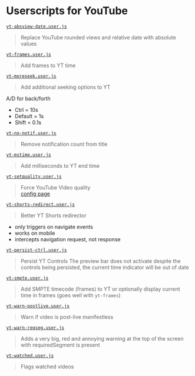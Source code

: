 # Userscripts for YouTube

[`yt-absview-date.user.js`](https://uscript.mchang.xyz/yt/yt-absview-date.user.js)
> Replace YouTube rounded views and relative date with absolute values

[`yt-frames.user.js`](https://uscript.mchang.xyz/yt/yt-frames.user.js)
> Add frames to YT time

[`yt-moreseek.user.js`](https://uscript.mchang.xyz/yt/yt-moreseek.user.js)
> Add additional seeking options to YT

A/D for back/forth
- Ctrl = 10s
- Default = 1s
- Shift = 0.1s

[`yt-no-notif.user.js`](https://uscript.mchang.xyz/yt/yt-no-notif.user.js)
> Remove notification count from title

[`yt-mstime.user.js`](https://uscript.mchang.xyz/yt/yt-mstime.user.js)
> Add milliseconds to YT end time

[`yt-setquality.user.js`](https://uscript.mchang.xyz/yt/yt-setquality.user.js)
> Force YouTube Video quality  
> [config page](https://uscript.mchang.xyz/config/setquality)

[`yt-shorts-redirect.user.js`](https://uscript.mchang.xyz/yt/yt-shorts-redirect.user.js)
> Better YT Shorts redirector
- only triggers on navigate events
- works on mobile
- intercepts navigation request, not response

[`yt-persist-ctrl.user.js`](https://uscript.mchang.xyz/yt/yt-persist-ctrl.user.js)
> Persist YT Controls
The preview bar does not activate despite the controls being persisted, the current time indicator will be out of date

[`yt-smpte.user.js`](https://uscript.mchang.xyz/yt/yt-smpte.user.js)
> Add SMPTE timecode (frames) to YT or optionally display current time in frames (goes well with `yt-frames`)

[`yt-warn-postlive.user.js`](https://uscript.mchang.xyz/yt/yt-warn-postlive.user.js)
> Warn if video is post-live manifestless

[`yt-warn-reqseg.user.js`](https://uscript.mchang.xyz/yt/yt-warn-reqseg.user.js)
> Adds a very big, red and annoying warning at the top of the screen with requiredSegment is present

[`yt-watched.user.js`](https://uscript.mchang.xyz/yt/yt-watched.user.js)
> Flags watched videos